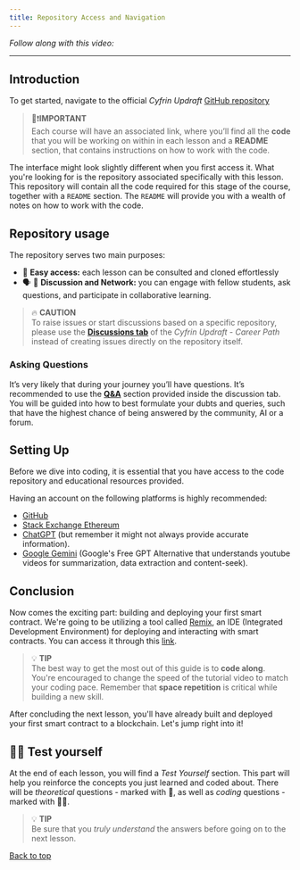 ```yaml
---
title: Repository Access and Navigation
---
```


_Follow along with this video:_

---
<a name="top"></a>
## Introduction

To get started, navigate to the official *Cyfrin Updraft* [GitHub repository](https://github.com/Cyfrin/foundry-full-course-f23)

> 👀❗**IMPORTANT** <br>
Each course will have an associated link, where you’ll find all the **code** that you will be working on within in each lesson and a
**README** section, that contains instructions on how to work with the code.

The interface might look slightly different when you first access it. What you're looking for is the repository associated specifically with this lesson. This repository will contain all the code required for this stage of the course, together with a `README` section. The `README` will provide you with a wealth of notes on how to work with the code.

## Repository usage

The repository serves two main purposes:

- 🚪 **Easy access:** each lesson can be consulted and cloned effortlessly
- 🗣 👥 **Discussion and Network:** you can engage with fellow students, ask questions, and participate in collaborative learning.

> 🔥 **CAUTION** <br>
To raise issues or start discussions based on a specific repository, please use the [**Discussions tab**](https://github.com/Cyfrin/foundry-full-course-f23/discussions) of the *Cyfrin Updraft - Career Path* instead of creating issues directly on the repository itself.

### Asking Questions

It’s very likely that during your journey you’ll have questions. It’s recommended to use the [**Q&A**](https://github.com/Cyfrin/foundry-full-course-f23/discussions/new?category=q-a) section provided inside the discussion tab. You will be guided into how to best formulate your dubts and queries, such that have the highest chance of being answered by the community, AI or a forum.

## Setting Up

Before we dive into coding, it is essential that you have access to the code repository and educational resources provided.

Having an account on the following platforms is highly recommended:

- [GitHub](https://github.com/)
- [Stack Exchange Ethereum](https://ethereum.stackexchange.com/)
- [ChatGPT](https://openai.com/blog/chatgpt) (but remember it might not always provide accurate information).
- [Google Gemini](https://gemini.google.com/) (Google's Free GPT Alternative that understands youtube videos for summarization, data extraction and content-seek).


## Conclusion

Now comes the exciting part: building and deploying your first smart contract.
We're going to be utilizing a tool called [Remix](https://remix.ethereum.org/), an IDE (Integrated Development Environment) for deploying and interacting with smart contracts. You can access it through this [link](https://remix.ethereum.org/).

> 💡 **TIP** <br>
The best way to get the most out of this guide is to **code along**. You're encouraged to change the speed of the tutorial video to match your coding pace. Remember that **space repetition** is critical while building a new skill.

After concluding the next lesson, you'll have already built and deployed your first smart contract to a blockchain. Let's jump right into it!

## 👨‍💻 Test yourself
At the end of each lesson, you will find a *Test Yourself* section. This part will help you reinforce the concepts you just learned and coded about.
There will be *theoretical* questions - marked with 📕, as well as *coding* questions -marked with 👨‍💻.

> 💡 **TIP** <br>
Be sure that you *truly understand* the answers before going on to the next lesson.

[Back to top](#top)

